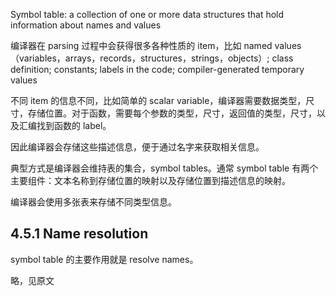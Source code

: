 Symbol table: a collection of one or more data structures that hold information about names and values

编译器在 parsing 过程中会获得很多各种性质的 item，比如 named values （variables，arrays，records，structures，strings，objects）; class definition; constants; labels in the code; compiler-generated temporary values

不同 item 的信息不同，比如简单的 scalar variable，编译器需要数据类型，尺寸，存储位置。对于函数，需要每个参数的类型，尺寸，返回值的类型，尺寸，以及汇编找到函数的 label。

因此编译器会存储这些描述信息，便于通过名字来获取相关信息。

典型方式是编译器会维持表的集合，symbol tables。通常 symbol table 有两个主要组件：文本名称到存储位置的映射以及存储位置到描述信息的映射。

编译器会使用多张表来存储不同类型信息。

## 4.5.1 Name resolution

symbol table 的主要作用就是 resolve names。



略，见原文